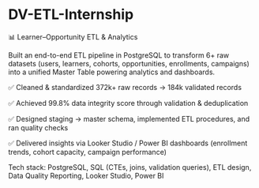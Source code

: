 # DV-ETL-Internship

📊 Learner–Opportunity ETL & Analytics

Built an end-to-end ETL pipeline in PostgreSQL to transform 6+ raw datasets (users, learners, cohorts, opportunities, enrollments, campaigns) into a unified Master Table powering analytics and dashboards.

✅ Cleaned & standardized 372k+ raw records → 184k validated records

✅ Achieved 99.8% data integrity score through validation & deduplication

✅ Designed staging → master schema, implemented ETL procedures, and ran quality checks

✅ Delivered insights via Looker Studio / Power BI dashboards (enrollment trends, cohort capacity, campaign performance)

Tech stack: PostgreSQL, SQL (CTEs, joins, validation queries), ETL design, Data Quality Reporting, Looker Studio, Power BI